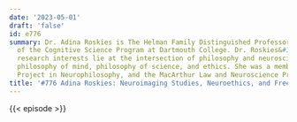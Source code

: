 ```yaml
---
date: '2023-05-01'
draft: 'false'
id: e776
summary: Dr. Adina Roskies is The Helman Family Distinguished Professor and Chair
  of the Cognitive Science Program at Dartmouth College. Dr. Roskies&#39; philosophical
  research interests lie at the intersection of philosophy and neuroscience, and include
  philosophy of mind, philosophy of science, and ethics. She was a member of the McDonnell
  Project in Neurophilosophy, and the MacArthur Law and Neuroscience Project.
title: '#776 Adina Roskies: Neuroimaging Studies, Neuroethics, and Free Will'
---
```

{{< episode >}}
